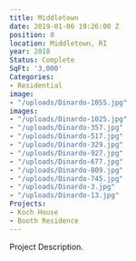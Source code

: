 ```yaml
---
title: Middletown
date: 2019-01-06 19:26:00 Z
position: 0
location: Middletown, RI
year: 2018
Status: Complete
SqFt: '3,000'
Categories:
- Residential
image:
- "/uploads/Dinardo-1055.jpg"
images:
- "/uploads/Dinardo-1025.jpg"
- "/uploads/Dinardo-357.jpg"
- "/uploads/Dinardo-517.jpg"
- "/uploads/Dinardo-329.jpg"
- "/uploads/Dinardo-927.jpg"
- "/uploads/Dinardo-677.jpg"
- "/uploads/Dinardo-809.jpg"
- "/uploads/Dinardo-745.jpg"
- "/uploads/Dinardo-3.jpg"
- "/uploads/Dinardo-13.jpg"
Projects:
- Koch House
- Booth Residence
---
```


Project Description.